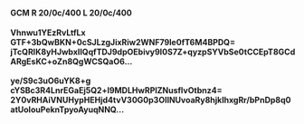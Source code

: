 #### GCM R 20/0c/400 L 20/0c/400
**Vhnwu1YEzRvLtfLx**<br/>**GTF+3bQwBKN+0cSJLzgJixRiw2WNF79le0fT6M4BPDQ=**<br/>**jTcQRlK8yHJwbxIIQqfTDJ9dpOEbivy9I0S7Z+qyzpSYVbSe0tCCEpT8GCdARgEsKC+oZn8QgWCSQaO6...**<br/><br/>
**ye/S9c3uO6uYK8+g**<br/>**cYSBc3R4LnrEGaEj5Q2+l9MDLHwRPlZNusflvOtbnz4=**<br/>**2Y0vRHAiVNUHypHEHjd4tvV30G0p3OIlNUvoaRy8hjklhxgRr/bPnDp8q0atUolouPeknTpyoAyuqNNQ...**